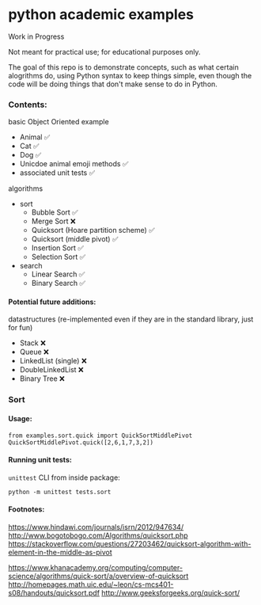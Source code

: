 # python academic examples
Work in Progress

Not meant for practical use; for educational purposes only.

The goal of this repo is to demonstrate concepts, such as what certain alogrithms do,
using Python syntax to keep things simple,
even though the code will be doing things that don't make sense to do in Python.

### Contents:

basic Object Oriented example
- Animal :white_check_mark:
- Cat :white_check_mark:
- Dog :white_check_mark:
- Unicdoe animal emoji methods :white_check_mark:
- associated unit tests :white_check_mark:

algorithms
- sort
  - Bubble Sort :white_check_mark:
  - Merge Sort :x:
  - Quicksort (Hoare partition scheme) :white_check_mark:
  - Quicksort (middle pivot) :white_check_mark:
  - Insertion Sort :white_check_mark:
  - Selection Sort :white_check_mark:
- search
  - Linear Search :white_check_mark:
  - Binary Search :white_check_mark:

#### Potential future additions:

datastructures (re-implemented even if they are in the standard library, just for fun)
- Stack :x:
- Queue :x:
- LinkedList (single) :x:
- DoubleLinkedList :x:
- Binary Tree :x:


### Sort

#### Usage:

    from examples.sort.quick import QuickSortMiddlePivot
    QuickSortMiddlePivot.quick([2,6,1,7,3,2])

#### Running unit tests:
`unittest` CLI from inside package:

    python -m unittest tests.sort

#### Footnotes:

https://www.hindawi.com/journals/isrn/2012/947634/
http://www.bogotobogo.com/Algorithms/quicksort.php
https://stackoverflow.com/questions/27203462/quicksort-algorithm-with-element-in-the-middle-as-pivot


https://www.khanacademy.org/computing/computer-science/algorithms/quick-sort/a/overview-of-quicksort
http://homepages.math.uic.edu/~leon/cs-mcs401-s08/handouts/quicksort.pdf
http://www.geeksforgeeks.org/quick-sort/
